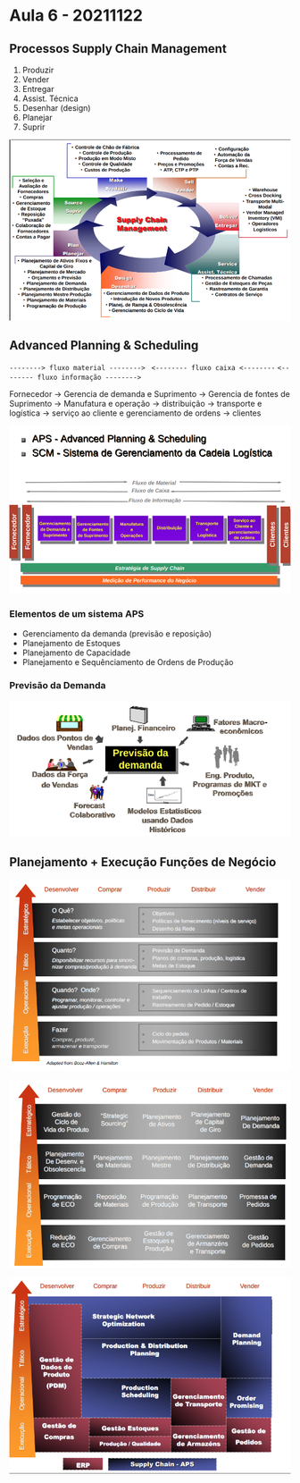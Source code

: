 # Aula 6 - 20211122

## Processos Supply Chain Management
1. Produzir
2. Vender
3. Entregar
4. Assist. Técnica
5. Desenhar (design)
6. Planejar
7. Suprir

![](./resource/process-scm.png)

## Advanced Planning & Scheduling
`--------> fluxo material --------> `
`<-------- fluxo caixa <--------`
`<-------- fluxo informação -------->`

Fornecedor -> Gerencia de demanda e Suprimento -> Gerencia de fontes de Suprimento -> Manufatura e operação -> distribuição -> transporte e logística -> serviço ao cliente e gerenciamento de ordens -> clientes

![](./resource/aps.png)

### Elementos de um sistema APS
- Gerenciamento da demanda (previsão e reposição)
- Planejamento de Estoques
- Planejamento de Capacidade
- Planejamento e Sequênciamento de Ordens de Produção

### Previsão da Demanda
![](./resource/previsao-da-demanda.png)

## Planejamento + Execução Funções de Negócio
![](./resource/planejamento-funcao-negocio.png)

![](./resource/planejamento-funcao-negocio-2.png)

![](./resource/planejamento-funcao-negocio-3.png)
